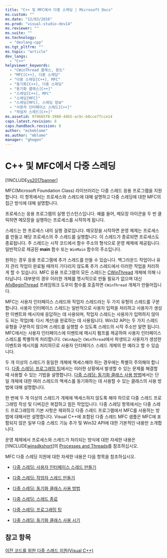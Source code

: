 ```yaml
---
title: "C++ 및 MFC에서 다중 스레딩 | Microsoft Docs"
ms.custom: ""
ms.date: "12/03/2016"
ms.prod: "visual-studio-dev14"
ms.reviewer: ""
ms.suite: ""
ms.technology: 
  - "devlang-cpp"
ms.tgt_pltfrm: ""
ms.topic: "article"
dev_langs: 
  - "C++"
helpviewer_keywords: 
  - "CWinThread 클래스, 용도"
  - "MFC[C++], 다중 스레딩"
  - "다중 스레딩[C++], MFC"
  - "동기화[C++], 다중 스레딩"
  - "동기화 클래스[C++]"
  - "스레딩[C++], MFC"
  - "스레딩[MFC]"
  - "스레딩[MFC], 스레딩 정보"
  - "사용자 인터페이스 스레드[C++]"
  - "작업자 스레드[C++]"
ms.assetid: 979605f8-3988-44b5-ac9c-b8cce7fcce14
caps.latest.revision: 8
caps.handback.revision: 8
author: "mikeblome"
ms.author: "mblome"
manager: "ghogen"
---
```

# C++ 및 MFC에서 다중 스레딩
[!INCLUDE[vs2017banner](../assembler/inline/includes/vs2017banner.md)]

MFC\(Microsoft Foundation Class\) 라이브러리는 다중 스레드 응용 프로그램을 지원합니다.  이 항목에서는 프로세스와 스레드에 대해 설명하고 다중 스레딩에 대한 MFC의 접근 방식에 대해 설명합니다.  
  
 프로세스는 응용 프로그램의 실행 인스턴스입니다.  예를 들어, 메모장 아이콘을 두 번 클릭하면 메모장을 실행하는 프로세스를 시작하게 됩니다.  
  
 스레드는 한 프로세스 내의 실행 경로입니다.  메모장을 시작하면 운영 체제는 프로세스를 만들고 해당 프로세스의 주 스레드를 실행합니다.  이 스레드가 종료되면 프로세스도 종료됩니다.  주 스레드는 시작 코드에서 함수 주소의 형식으로 운영 체제에 제공됩니다.  일반적으로 제공된 **main** 함수 또는 `WinMain` 함수의 주소입니다.  
  
 원하는 경우 응용 프로그램에 추가 스레드를 만들 수 있습니다.  백그라운드 작업이나 유지 관리 작업이 완료될 때까지 기다리지 않도록 추가 스레드에서 이러한 작업을 처리하게 할 수 있습니다.  MFC 응용 프로그램의 모든 스레드는 [CWinThread](../mfc/reference/cwinthread-class.md) 개체에 의해 나타납니다.  대부분의 경우 이러한 개체를 명시적으로 만들 필요가 없으며 대신 [AfxBeginThread](../Topic/AfxBeginThread.md) 프레임워크 도우미 함수를 호출하면 `CWinThread` 개체가 만들어집니다.  
  
 MFC는 사용자 인터페이스 스레드와 작업자 스레드라는 두 가지 유형의 스레드를 구분합니다.  사용자 인터페이스 스레드는 일반적으로 사용자 입력을 처리하고 사용자가 생성한 이벤트와 메시지에 응답하는 데 사용되며,  작업자 스레드는 사용자가 입력하지 않아도 되는 작업\(예: 다시 계산\)을 완료하는 데 사용됩니다.  Win32 API는 두 가지 스레드 유형을 구분하지 않으며 스레드를 실행할 수 있도록 스레드의 시작 주소만 알면 됩니다.  MFC에서는 사용자 인터페이스에 이벤트에 메시지 펌프를 제공하여 사용자 인터페이스 스레드를 특별하게 처리합니다.  `CWinApp`는 `CWinThread`에서 파생되고 사용자가 생성한 이벤트와 메시지를 처리하므로 사용자 인터페이스 스레드 개체의 한 예라고 할 수 있습니다.  
  
 두 개 이상의 스레드가 동일한 개체에 액세스해야 하는 경우에는 특별히 주의해야 합니다.  [다중 스레딩: 프로그래밍 팁](../parallel/multithreading-programming-tips.md)에서는 이러한 상황에서 발생할 수 있는 문제를 해결할 때 사용할 수 있는 기법을 설명합니다.  [다중 스레딩: 동기화 클래스 사용 방법](../parallel/multithreading-how-to-use-the-synchronization-classes.md)에서는 단일 개체에 대한 여러 스레드의 액세스를 동기화하는 데 사용할 수 있는 클래스의 사용 방법에 대해 설명합니다.  
  
 한 번에 두 개 이상의 스레드가 개체에 액세스하지 않도록 해야 하므로 다중 스레드 프로그래밍 작성 및 디버깅은 복잡하고 힘든 작업입니다.  다중 스레딩 항목에서는 다중 스레드 프로그래밍의 기본 사항은 제외하고 다중 스레드 프로그램에서 MFC를 사용하는 방법에 대해서만 설명합니다.  Visual C\+\+에 포함된 다중 스레드 MFC 샘플은 MFC에 포함되지 않은 일부 다중 스레드 기능 추가 및 Win32 API에 대한 기본적인 내용만 소개합니다.  
  
 운영 체제에서 프로세스와 스레드가 처리되는 방식에 대한 자세한 내용은 [!INCLUDE[winsdkshort](../atl/reference/includes/winsdkshort_md.md)]의 [Processes and Threads](http://msdn.microsoft.com/library/windows/desktop/ms684841)를 참조하십시오.  
  
 MFC 다중 스레딩 지원에 대한 자세한 내용은 다음 항목을 참조하십시오.  
  
-   [다중 스레딩: 사용자 인터페이스 스레드 만들기](../parallel/multithreading-creating-user-interface-threads.md)  
  
-   [다중 스레딩: 작업자 스레드 만들기](../parallel/multithreading-creating-worker-threads.md)  
  
-   [다중 스레딩: 동기화 클래스 사용 방법](../parallel/multithreading-how-to-use-the-synchronization-classes.md)  
  
-   [다중 스레딩: 스레드 종료](../parallel/multithreading-terminating-threads.md)  
  
-   [다중 스레딩: 프로그래밍 팁](../parallel/multithreading-programming-tips.md)  
  
-   [다중 스레딩: 동기화 클래스 사용 시기](../parallel/multithreading-when-to-use-the-synchronization-classes.md)  
  
## 참고 항목  
 [이전 코드를 위한 다중 스레드 지원\(Visual C\+\+\)](../parallel/multithreading-support-for-older-code-visual-cpp.md)